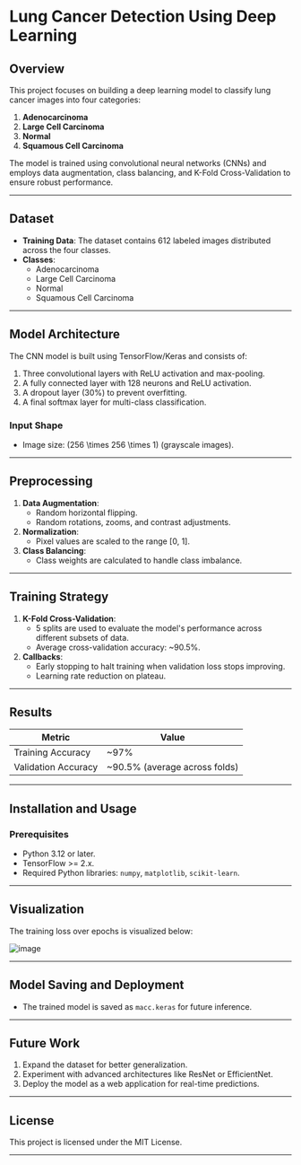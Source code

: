 # Lung Cancer Detection Using Deep Learning

## Overview
This project focuses on building a deep learning model to classify lung cancer images into four categories:
1. **Adenocarcinoma**
2. **Large Cell Carcinoma**
3. **Normal**
4. **Squamous Cell Carcinoma**

The model is trained using convolutional neural networks (CNNs) and employs data augmentation, class balancing, and K-Fold Cross-Validation to ensure robust performance.

---

## Dataset
- **Training Data**: The dataset contains 612 labeled images distributed across the four classes.
- **Classes**:
  - Adenocarcinoma
  - Large Cell Carcinoma
  - Normal
  - Squamous Cell Carcinoma

---

## Model Architecture
The CNN model is built using TensorFlow/Keras and consists of:
1. Three convolutional layers with ReLU activation and max-pooling.
2. A fully connected layer with 128 neurons and ReLU activation.
3. A dropout layer (30%) to prevent overfitting.
4. A final softmax layer for multi-class classification.

### Input Shape
- Image size: \(256 \times 256 \times 1\) (grayscale images).

---

## Preprocessing
1. **Data Augmentation**:
   - Random horizontal flipping.
   - Random rotations, zooms, and contrast adjustments.
2. **Normalization**:
   - Pixel values are scaled to the range [0, 1].
3. **Class Balancing**:
   - Class weights are calculated to handle class imbalance.

---

## Training Strategy
1. **K-Fold Cross-Validation**:
   - 5 splits are used to evaluate the model's performance across different subsets of data.
   - Average cross-validation accuracy: ~90.5%.
2. **Callbacks**:
   - Early stopping to halt training when validation loss stops improving.
   - Learning rate reduction on plateau.

---

## Results
| Metric              | Value        |
|---------------------|--------------|
| Training Accuracy   | ~97%         |
| Validation Accuracy | ~90.5% (average across folds) |

---

## Installation and Usage
### Prerequisites
- Python 3.12 or later.
- TensorFlow >= 2.x.
- Required Python libraries: `numpy`, `matplotlib`, `scikit-learn`.

---

## Visualization
The training loss over epochs is visualized below:

![image](https://github.com/user-attachments/assets/ce0e17a4-845b-4152-adba-ce3cde58da3a)


---

## Model Saving and Deployment
- The trained model is saved as `macc.keras` for future inference.

---

## Future Work
1. Expand the dataset for better generalization.
2. Experiment with advanced architectures like ResNet or EfficientNet.
3. Deploy the model as a web application for real-time predictions.

---

## License
This project is licensed under the MIT License.

---
